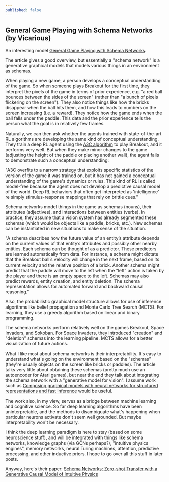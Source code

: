 ```yaml
---
published: false
---
```

## General Game Playing with Schema Networks (by Vicarious)

An interesting model [General Game Playing with Schema Networks](https://www.vicarious.com/2017/08/07/general-game-playing-with-schema-networks/). 

The article gives a good overview, but essentially a "schema network" is a generative graphical models that models various things in an environment as schemas. 

When playing a new game, a person develops a conceptual understanding of the game. So when someone plays Breakout for the first time, they interpret the pixels of the game in terms of prior experience, e.g. "a red ball bounces between the sides of the screen" (rather than "a bunch of pixels flickering on the screen"). They also notice things like how the bricks disappear when the ball hits them, and how this leads to numbers on the screen increasing (i.e. a reward). They notice how the game ends when the ball falls under the paddle. This data and the prior experience tells the person what the goal is in relatively few frames.

Naturally, we can then ask whether the agents trained with state-of-the-art RL algorithms are developing the same kind of conceptual understanding. They train a deep RL agent using the [A3C algorithm](https://cgnicholls.github.io/reinforcement-learning/2017/03/27/a3c.html) to play Breakout, and it performs very well. But when they make minor changes to the game (adjusting the height of the paddle or placing another wall), the agent fails to demonstrate such a conceptual understanding:

"A3C overfits to a narrow strategy that exploits specific statistics of the version of the game it was trained on, but it has not gained a conceptual understanding of the game's dynamics or rules. This kind of RL is called model-free because the agent does not develop a predictive causal model of the world. Deep RL behaviors that often get interpreted as 'intelligence' re simply stimulus-response mappings that rely on brittle cues."

Schema networks model things in the game as schemas (nouns), their attributes (adjectives), and interactions between entities (verbs). In practice, they assume that a vision system has already segmented these schemas (which would be objects like a paddle, bricks, etc.).  New schemas can be instantiated in new situations to make sense of the situation. 

"A schema describes how the future value of an entity’s attribute depends on the current values of that entity’s attributes and possibly other nearby entities. Each schema can be thought of as a predictor. These predictors are learned automatically from data. For instance, a schema might dictate that the Breakout ball’s velocity will change in the next frame, based on its current velocity and the relative position of a brick. Another schema might predict that the paddle will move to the left when the “left” action is taken by the player and there is an empty space to the left. Schemas may also predict rewards, entity creation, and entity deletion. The schema representation allows for automated forward and backward causal reasoning."

Also, the probabilistic graphical model structure allows for use of inference algorithms like belief propagation and Monte Carlo Tree Search (MCTS). For learning, they use a greedy algorithm based on linear and binary programming. 

The schema networks perform relatively well on the games Breakout, Space Invaders, and Sokoban. For Space Invaders, they introduced "creation" and "deletion" schemas into the learning pipeline. MCTS allows for a better visualization of future actions. 

What I like most about schema networks is their  interpretability. It's easy to understand what's going on the environment based on the "schemas" (they're usually objects on the screen like bricks or paddles). The article talks very little about obtaining these schemas (pretty much use an autoencoder for Atari games), but near the end they talk about integrating the schema network with a "generative model for vision". I assume work such as [Composing graphical models with neural networks for structured representations and fast inference](https://arxiv.org/abs/1603.06277) would be useful. 

The work also, in my view, serves as a bridge between machine learning and cognitive science. So far deep learning algorithms have been uninterpretable, and the methods to disambiguate what's happening when particular neurons activate don't seem well grounded. But maybe interpretability won't be necessary.

I think the deep learning paradigm is here to stay (based on some neuroscience stuff), and will be integrated with things like schema networks, knowledge graphs (via GCNs perhaps?), "intuitive physics engines", memory networks, neural Turing machines, attention, predictive processing, and other inductive priors. I hope to go over all this stuff in later posts.

Anyway, here's their paper: [Schema Networks: Zero-shot Transfer with a Generative Causal Model of Intuitive Physics](https://arxiv.org/abs/1706.04317)


